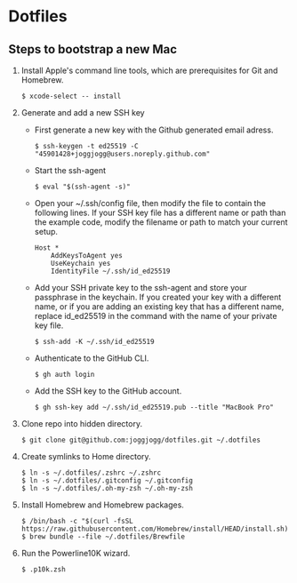 # Dotfiles
## Steps to bootstrap a new Mac
1. Install Apple's command line tools, which are prerequisites for Git and Homebrew.

    ```
    $ xcode-select -- install
    ```

2. Generate and add a new SSH key
    - First generate a new key with the Github generated email adress.

        ```
        $ ssh-keygen -t ed25519 -C "45901428+joggjogg@users.noreply.github.com"
        ```
    - Start the ssh-agent
        ```
        $ eval "$(ssh-agent -s)"
        ```
    - Open your ~/.ssh/config file, then modify the file to contain the following lines. If your SSH key file has a different name or path than the example code, modify the filename or path to match your current setup.
        ```
        Host *
            AddKeysToAgent yes
            UseKeychain yes
            IdentityFile ~/.ssh/id_ed25519
        ```
    - Add your SSH private key to the ssh-agent and store your passphrase in the keychain. If you created your key with a different name, or if you are adding an existing key that has a different name, replace id_ed25519 in the command with the name of your private key file.
        ```
        $ ssh-add -K ~/.ssh/id_ed25519
        ```
    - Authenticate to the GitHub CLI.
        ```
        $ gh auth login
        ```
    - Add the SSH key to the GitHub account.
        ```
        $ gh ssh-key add ~/.ssh/id_ed25519.pub --title "MacBook Pro"
        ```
3. Clone repo into hidden directory.
    ```
    $ git clone git@github.com:joggjogg/dotfiles.git ~/.dotfiles
    ```
4. Create symlinks to Home directory.
    ```
    $ ln -s ~/.dotfiles/.zshrc ~/.zshrc
    $ ln -s ~/.dotfiles/.gitconfig ~/.gitconfig
    $ ln -s ~/.dotfiles/.oh-my-zsh ~/.oh-my-zsh
    ```
5. Install Homebrew and Homebrew packages.
    ```
    $ /bin/bash -c "$(curl -fsSL https://raw.githubusercontent.com/Homebrew/install/HEAD/install.sh)"
    $ brew bundle --file ~/.dotfiles/Brewfile
    ```
6. Run the Powerline10K wizard.
    ```
    $ .p10k.zsh
    ```